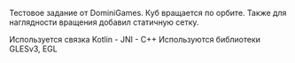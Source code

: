 Тестовое задание от DominiGames.
Куб вращается по орбите.
Также для наглядности вращения добавил статичную сетку.

Используется связка Kotlin - JNI - C++
Используются библиотеки GLESv3, EGL
